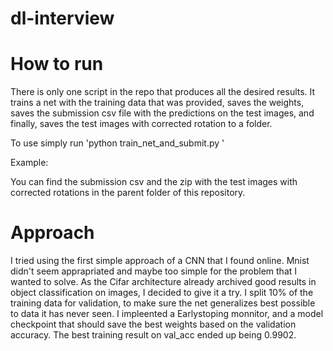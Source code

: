 # dl-interview

# How to run

There is only one script in the repo that produces all the desired results. It trains a net with the training data that was provided, saves the weights, saves the submission csv file with the predictions on the test images, and finally, saves the test images with corrected rotation to a folder.

To use simply run 'python train_net_and_submit.py <training images path> <training data ground truth csv> <test images path>'

Example: 

You can find the submission csv and the zip with the test images with corrected rotations in the parent folder of this repository.


# Approach

I tried using the first simple approach of a CNN that I found online. Mnist didn't seem apprapriated and maybe too simple for the problem that I wanted to solve. As the Cifar architecture already archived good results in object classification on images, I decided to give it a try. I split 10% of the training data for validation, to make sure the net generalizes best possible to data it has never seen. I impleented a Earlystoping monnitor, and a model checkpoint that should save the best weights based on the validation accuracy. The best training result on val_acc ended up being 0.9902.
